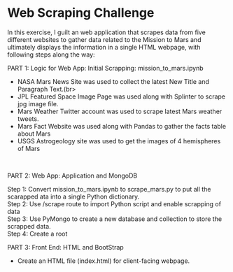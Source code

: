 # Web Scraping Challenge

In this exercise, I guilt an web application that scrapes data from five different websites to gather data related to the Mission to Mars and ultimately displays the information in a single HTML webpage, with following steps along the way:<br>

PART 1: Logic for Web App: Initial Scrapping: mission_to_mars.ipynb<br>
* NASA Mars News Site was used to collect the latest New Title and Paragraph Text.(br>
* JPL Featured Space Image Page was used along with Splinter to scrape jpg image file.<br>
* Mars Weather Twitter account was used to scrape latest Mars weather tweets.<br>
* Mars Fact Website was used along with Pandas to gather the facts table about Mars<br>
* USGS Astrogeology site was used to get the images of 4 hemispheres of Mars<br>
<br>


PART 2: Web App: Application and MongoDB<br>

Step 1: Convert mission_to_mars.ipynb to scrape_mars.py to put all the scarapped ata into a single Python dictionary.<br>
Step 2: Use /scrape route to import Python script and enable scrapping of data<br>
Step 3: Use PyMongo to create a new database and collection to store the scrapped data.<br>
Step 4: Create a root 

PART 3: Front End: HTML and BootStrap<br>

* Create an HTML file (index.html) for client-facing webpage. 
